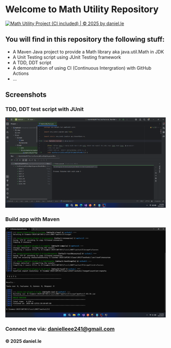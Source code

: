# Welcome to Math Utility Repository
[![Math Utility Project (CI included) | © 2025 by daniel.le](https://github.com/danielleit241/mathutil/actions/workflows/ci-script.yml/badge.svg)](https://github.com/danielleit241/mathutil/actions/workflows/ci-script.yml)

## You will find in this repository the following stuff:

- A Maven Java project to provide a Math library aka java.util.Math in JDK
- A Unit Testing script using JUnit Testing framework
- A TDD, DDT script
- A demonstration of using CI (Continuous Intergration) with GitHub Actions
- ...

## Screenshots

### TDD, DDT test script with JUnit

![TDD DDT test script](https://github.com/danielleit241/mathutil/blob/main/screenshots/TDD_DDT%20with%20JUnit.png)

### Build app with Maven

![Maven builder](https://github.com/danielleit241/mathutil/blob/main/screenshots/Maven%20Builder.png)

### Connect me via: danielleee241@gmail.com

#### &#169; 2025 daniel.le
